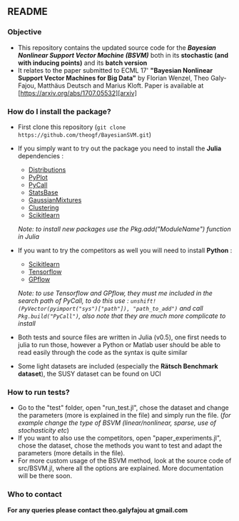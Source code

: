## README ##


### Objective ###

* This repository contains the updated source code for the ***Bayesian Nonlinear Support Vector Machine (BSVM)*** both in its **stochastic (and with inducing points)** and its **batch version**
* It relates to the paper submitted to ECML 17' __"Bayesian Nonlinear Support Vector Machines for Big Data"__ by Florian Wenzel, Theo Galy-Fajou, Matthäus Deutsch and Marius Kloft. Paper is available at [https://arxiv.org/abs/1707.05532][arxiv]

### How do I install the package? ###

* First clone this repository (`git clone https://github.com/theogf/BayesianSVM.git`)
* If you simply want to try out the package you need to install the **Julia** dependencies :
    - [Distributions][dist]
    - [PyPlot][pyplot]
    - [PyCall][pycall]
    - [StatsBase][statsbase]
    - [GaussianMixtures][gaussm]
    - [Clustering][clustering]
    - [Scikitlearn][scikitjl]
    
    *Note: to install new packages use the Pkg.add("ModuleName") function in Julia*
* If you want to try the competitors as well you will need to install
    **Python** : 
    * [Scikitlearn][scikit]
    * [Tensorflow][tflow]
    * [GPflow][gpflow]
    
    *Note: to use Tensorflow and GPflow, they must me included in the search path of PyCall, to do this use : `unshift!(PyVector(pyimport("sys")["path"]), "path_to_add")` and call `Pkg.build("PyCall")`, also note that they are much more complicate to install*
* Both tests and source files are written in Julia (v0.5), one first needs to julia to run those, however a Python or Matlab user should be able to read easily through the code as the syntax is quite similar
* Some light datasets are included (especially the **Rätsch Benchmark dataset**), the SUSY dataset can be found on UCI
### How to run tests? ###

* Go to the "test" folder, open "run_test.jl", chose the dataset and change the parameters (more is explained in the file) and simply run the file. (*for example change the type of BSVM (linear/nonlinear, sparse, use of stochasticity etc*)
* If you want to also use the competitors, open "paper_experiments.jl", chose the dataset, chose the methods you want to test and adapt the parameters (more details in the file).
* For more custom usage of the BSVM method, look at the source code of src/BSVM.jl, where all the options are explained. More documentation will be there soon.

### Who to contact ###

**For any queries please contact theo.galyfajou at gmail.com**

   [arxiv]: <https://arxiv.org/abs/1707.05532>
   [dist]: <https://github.com/JuliaStats/Distributions.jl>
   [pyplot]: <https://github.com/JuliaPy/PyPlot.jl>
   [pycall]:<https://github.com/JuliaPy/PyCall.jl>
   [statsbase]:<https://github.com/JuliaStats/StatsBase.jl>
   [gaussm]:<https://github.com/davidavdav/GaussianMixtures.jl>
   [clustering]:<https://github.com/JuliaStats/Clustering.jl>
   [scikitjl]:<https://github.com/cstjean/ScikitLearn.jl>
   [scikit]:<http://scikit-learn.org/stable/>
   [tflow]:<https://www.tensorflow.org/>
   [gpflow]:<https://github.com/GPflow/GPflow>
